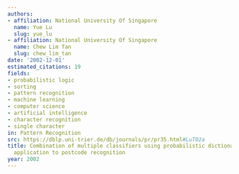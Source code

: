 ```yaml
---
authors:
- affiliation: National University Of Singapore
  name: Yue Lu
  slug: yue_lu
- affiliation: National University Of Singapore
  name: Chew Lim Tan
  slug: chew_lim_tan
date: '2002-12-01'
estimated_citations: 19
fields:
- probabilistic logic
- sorting
- pattern recognition
- machine learning
- computer science
- artificial intelligence
- character recognition
- single character
in: Pattern Recognition
src: https://dblp.uni-trier.de/db/journals/pr/pr35.html#LuT02a
title: Combination of multiple classifiers using probabilistic dictionary and its
  application to postcode recognition
year: 2002
---
```

